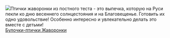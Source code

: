 <!--2025-04-09 20:42:21-->
<div class="yb">
  <div class="rss smaller1 povarenok"><a class="light" href="https://www.povarenok.ru/recipes/show/182521/"><img src="https://www.povarenok.ru/data/cache/2025apr/09/08/3171203_38094-640x480.jpg"></a>Птички жаворонки из постного теста - это выпечка, которую на Руси пекли ко дню весеннего солнцестояния и на Благовещенье. Готовить их одно удовольствие! Особенно интересно и увлекательно делать это вместе с детьми! <br><a class="light" href="https://www.povarenok.ru/recipes/show/182521/">Булочки-птички Жаворонки</a></div>
</div>
